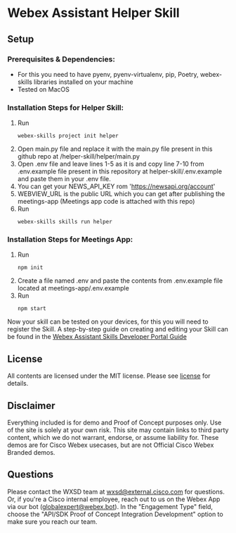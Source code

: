 <!-- __________________________________________________ Basic Repo Steps ___________________________________________________________________________ -->


<!-- # Repo-Template
This is an Internal WXSD Template to be used for GitHub Repos moving forward. Follow the steps below: For extended details, visit https://cisco.sharepoint.com/:w:/r/sites/WXSD-WebexSolutionsDevelopment/Shared%20Documents/Onboarding%20Instructions%20%26%20Guides/Github%20%26%20Security/Github%20Readme%20Detailed%20Standards.docx?d=wba3225a5102341cf874d319d3f334b9b&csf=1&web=1&e=yggr2S 



<!--   Step 1) Name your repository: Repo Name must ALWAYS end with "bot", "embeddedapp: or "macro"
      Examples: "<insert repo name>-bot", "<insert repo name>-embeddedapp", "<insert repo name>macro"

      

~3 words, kebab case, use words to indicate what it does. Visit https://github.com/wxsd-sales/readme-template/blob/master/README.md for more details  
-->

<!--  Step 2) Add One sentence description to your repository: Copy/Paste from Webex Labs Card sentence.
       Example: "Redirect an Auto Attendant caller to an SMS conversation to alleviate Call Queue Agent responsibilities."
-->

<!--  Step 3) Add at least 1 tag to the repo: Indicating if it’s a “bot”, “macro” or “embeddedapp”.       
                 *Additional tags are allowed: should be lowercase and hyphenated for spaces.
                Repo does not use “macros” as a tag (use “macro” instead)
-->

<!--  Step 4) MAKE SURE an MIT license is included in your Repository. If another license is needed, verify with management. This is for legal reasons.
-->

<!--  Step 4) Use following Template to copy/paste your details below in place of the directions 
Make sure you include the "Keep this here" portions (it is for legal, and security infosec reasons).
-->

<!-- _________________________________________________________ Actual Template Starts Below ___________________________________________________________ -->


# Webex Assistant Helper Skill

## Setup

### Prerequisites & Dependencies: 

- For this you need to have pyenv, pyenv-virtualenv, pip, Poetry, webex-skills libraries installed on your machine
- Tested on MacOS


<!-- GETTING STARTED -->

### Installation Steps for Helper Skill:
1. Run
   ```
   webex-skills project init helper
   ```
2. Open main.py file and replace it with the main.py file present in this github repo at /helper-skill/helper/main.py
3. Open .env file and leave lines 1-5 as it is and copy line 7-10 from .env.example file present in this repository at helper-skill/.env.example and paste them in your .env file.
4. You can get your NEWS_API_KEY rom 'https://newsapi.org/account'
5. WEBVIEW_URL is the public URL which you can get after publishing the meetings-app (Meetings app code is attached with this repo)
6. Run
   ```
   webex-skills skills run helper
   ```

### Installation Steps for Meetings App:
1. Run 
   ```
   npm init
   ```
2. Create a file named .env and paste the contents from .env.example file located at meetings-app/.env.example
3. Run 
   ```
   npm start
   ```

Now your skill can be tested on your devices, for this you will need to register the Skill. A step-by-step guide on creating and editing your Skill can be found in the [Webex Assistant Skills Developer Portal Guide]([https://help.webex.com/en-us/article/n01kjh1/New-user-experience-with-RoomOS-11](https://developer.webex.com/docs/api/guides/webex-assistant-skills-guide-developer-portal-guide))
 
## License
<!-- MAKE SURE an MIT license is included in your Repository. If another license is needed, verify with management. This is for legal reasons.--> 

<!-- Keep the following statement -->
All contents are licensed under the MIT license. Please see [license](LICENSE) for details.


## Disclaimer
<!-- Keep the following here -->  
 Everything included is for demo and Proof of Concept purposes only. Use of the site is solely at your own risk. This site may contain links to third party content, which we do not warrant, endorse, or assume liability for. These demos are for Cisco Webex usecases, but are not Official Cisco Webex Branded demos.


## Questions
Please contact the WXSD team at [wxsd@external.cisco.com](mailto:wxsd@external.cisco.com?subject=RepoName) for questions. Or, if you're a Cisco internal employee, reach out to us on the Webex App via our bot (globalexpert@webex.bot). In the "Engagement Type" field, choose the "API/SDK Proof of Concept Integration Development" option to make sure you reach our team. 
